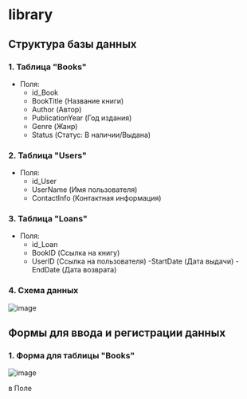 # library
## Структура базы данных

### 1. Таблица "Books"
- Поля:
  - id_Book
  - BookTitle (Название книги)
  - Author (Автор)
  - PublicationYear (Год издания)
  - Genre (Жанр)
  - Status (Статус: В наличии/Выдана)

### 2. Таблица "Users"
- Поля:
  - id_User
  - UserName (Имя пользователя)
  - ContactInfo (Контактная информация)

### 3. Таблица "Loans"
- Поля:
  - id_Loan 
  - BookID (Ссылка на книгу)
  - UserID (Ссылка на пользователя)
  -StartDate (Дата выдачи)
    -EndDate (Дата возврата)

### 4. Схема данных

![image](https://github.com/user-attachments/assets/a88c480e-da92-41ea-8304-7c19f7e85bf2)


## Формы для ввода и регистрации данных

### 1. Форма для таблицы "Books"
![image](https://github.com/user-attachments/assets/4df1b0a2-b88c-406f-b3fe-8ee9d66eb3fa)

в Поле
